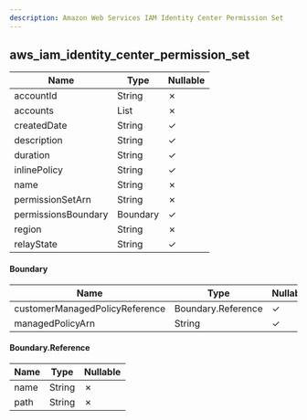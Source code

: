 ```yaml
---
description: Amazon Web Services IAM Identity Center Permission Set
---
```

aws_iam_identity_center_permission_set
--------------------------------------

| **Name**            | **Type**     | **Nullable** |
| ------------------- | ------------ | ------------ |
| accountId           | String       | &cross;      |
| accounts            | List<String> | &cross;      |
| createdDate         | String       | &check;      |
| description         | String       | &check;      |
| duration            | String       | &check;      |
| inlinePolicy        | String       | &check;      |
| name                | String       | &cross;      |
| permissionSetArn    | String       | &cross;      |
| permissionsBoundary | Boundary     | &check;      |
| region              | String       | &cross;      |
| relayState          | String       | &check;      |

#### Boundary
| **Name**                       | **Type**           | **Nullable** |
| ------------------------------ | ------------------ | ------------ |
| customerManagedPolicyReference | Boundary.Reference | &check;      |
| managedPolicyArn               | String             | &check;      |

#### Boundary.Reference
| **Name** | **Type** | **Nullable** |
| -------- | -------- | ------------ |
| name     | String   | &cross;      |
| path     | String   | &cross;      |
